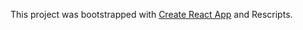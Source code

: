 This project was bootstrapped with [Create React App](https://github.com/facebook/create-react-app) and Rescripts.